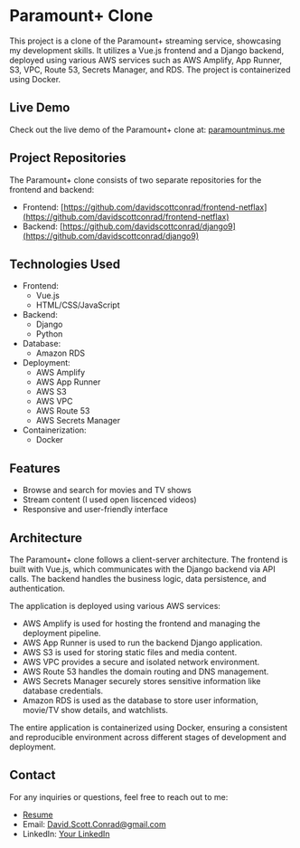 # Paramount+ Clone

This project is a clone of the Paramount+ streaming service, showcasing my development skills. It utilizes a Vue.js frontend and a Django backend, deployed using various AWS services such as AWS Amplify, App Runner, S3, VPC, Route 53, Secrets Manager, and RDS. The project is containerized using Docker.

## Live Demo

Check out the live demo of the Paramount+ clone at: [paramountminus.me](https://paramountminus.me)

## Project Repositories

The Paramount+ clone consists of two separate repositories for the frontend and backend:

- Frontend: [https://github.com/davidscottconrad/frontend-netflax](https://github.com/davidscottconrad/frontend-netflax)
- Backend: [https://github.com/davidscottconrad/django9](https://github.com/davidscottconrad/django9)

## Technologies Used

- Frontend:
  - Vue.js
  - HTML/CSS/JavaScript
- Backend:
  - Django
  - Python
- Database:
  - Amazon RDS
- Deployment:
  - AWS Amplify
  - AWS App Runner
  - AWS S3
  - AWS VPC
  - AWS Route 53
  - AWS Secrets Manager
- Containerization:
  - Docker

## Features

- Browse and search for movies and TV shows
- Stream content (I used open liscenced videos)
- Responsive and user-friendly interface

## Architecture

The Paramount+ clone follows a client-server architecture. The frontend is built with Vue.js, which communicates with the Django backend via API calls. The backend handles the business logic, data persistence, and authentication.

The application is deployed using various AWS services:

- AWS Amplify is used for hosting the frontend and managing the deployment pipeline.
- AWS App Runner is used to run the backend Django application.
- AWS S3 is used for storing static files and media content.
- AWS VPC provides a secure and isolated network environment.
- AWS Route 53 handles the domain routing and DNS management.
- AWS Secrets Manager securely stores sensitive information like database credentials.
- Amazon RDS is used as the database to store user information, movie/TV show details, and watchlists.

The entire application is containerized using Docker, ensuring a consistent and reproducible environment across different stages of development and deployment.

## Contact

For any inquiries or questions, feel free to reach out to me:

- [Resume](https://github.com/davidscottconrad/frontend-netflax/blob/main/public/Resume.pdf)
- Email: David.Scott.Conrad@gmail.com
- LinkedIn: [Your LinkedIn](linkedin.com/in/david-scott-conrad)
